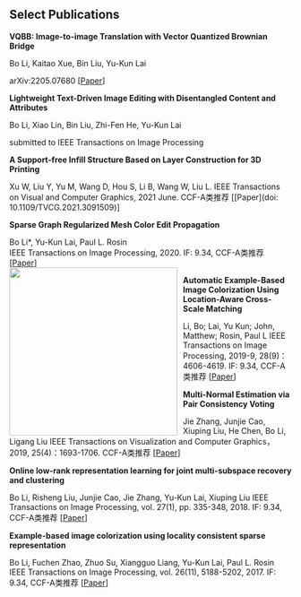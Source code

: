 ## Select Publications

**VQBB: Image-to-image Translation with Vector Quantized Brownian Bridge**

Bo Li, Kaitao Xue, Bin Liu, Yu-Kun Lai

arXiv:2205.07680
\[[Paper](https://arxiv.org/pdf/2205.07680)\]  

**Lightweight Text-Driven Image Editing with Disentangled Content and Attributes**

Bo Li, Xiao Lin, Bin Liu, Zhi-Fen He, Yu-Kun Lai

submitted to IEEE Transactions on Image Processing

**A Support-free Infill Structure Based on Layer Construction for 3D Printing**

Xu W, Liu Y, Yu M, Wang D, Hou S, Li B, Wang W, Liu L.
IEEE Transactions on Visual and Computer Graphics, 2021 June. CCF-A类推荐
\[[Paper](doi: 10.1109/TVCG.2021.3091509)\]  


**Sparse Graph Regularized Mesh Color Edit Propagation**  

Bo Li*, Yu-Kun Lai, Paul L. Rosin  
IEEE Transactions on Image Processing, 2020. IF: 9.34, CCF-A类推荐
\[[Paper](https://ieeexplore.ieee.org/stamp/stamp.jsp?tp=&arnumber=9043899)\]  
<img src="img/f1.jpg" width="300px" style="float:left; margin-right:10px">


**Automatic Example-Based Image Colorization Using Location-Aware Cross-Scale Matching**

Li, Bo; Lai, Yu Kun; John, Matthew; Rosin, Paul L
IEEE Transactions on Image Processing, 2019-9, 28(9)：4606-4619. IF: 9.34, CCF-A类推荐
\[[Paper](https://users.cs.cf.ac.uk/Yukun.Lai/papers/TIP_Sparse_Colorization.pdf)\]  

**Multi-Normal Estimation via Pair Consistency Voting**

Jie Zhang, Junjie Cao, Xiuping Liu, He Chen, Bo Li, Ligang Liu
IEEE Transactions on Visualization and Computer Graphics， 2019, 25(4)：1693-1706. CCF-A类推荐
\[[Paper](https://ieeexplore.ieee.org/document/8340177)\]  

**Online low-rank representation learning for joint multi-subspace recovery and clustering**

Bo Li, Risheng Liu, Junjie Cao, Jie Zhang, Yu-Kun Lai, Xiuping Liu
IEEE Transactions on Image Processing, vol. 27(1), pp. 335-348, 2018. IF: 9.34, CCF-A类推荐
\[[Paper](http://dx.doi.org/10.1109/TIP.2017.2760510)\]  

**Example-based image colorization using locality consistent sparse representation**

Bo Li, Fuchen Zhao, Zhuo Su, Xiangguo Liang, Yu-Kun Lai, Paul L. Rosin
IEEE Transactions on Image Processing, vol. 26(11), 5188-5202, 2017. IF: 9.34, CCF-A类推荐
\[[Paper](https://users.cs.cf.ac.uk/Yukun.Lai/papers/TIP_Sparse_Colorization.pdf)\]  

